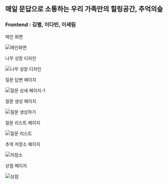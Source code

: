 ## 매일 문답으로 소통하는 우리 가족만의 힐링공간, 추억의숲
### Frontend : 김별, 이다빈, 이세림
메인 화면

![메인화면](https://github.com/user-attachments/assets/ce02efea-f51b-4f4f-a4b5-809daa07766f)


나무 성장 디자인

![나무 성장 디자인](https://github.com/user-attachments/assets/014e0d16-8737-44cb-9a7b-2c981a6a7114)


질문 답변 페이지

![질문 상세 페이지-1](https://github.com/user-attachments/assets/a481f10e-6b37-4579-84e3-3af87de818bf)


질문 생성 페이지

![질문 생성하기](https://github.com/user-attachments/assets/e44ac4af-820a-43d5-971d-237e0a4cfc2f)


질문 리스트 페이지

![질문 리스트](https://github.com/user-attachments/assets/df983864-f760-4604-a7d3-235ac72a69ba)


추억 저장소 페이지

![저장소](https://github.com/user-attachments/assets/83ccd3fb-73c3-4c02-836c-a102a1c824ce)


상점 페이지

![상점](https://github.com/user-attachments/assets/6d7893ed-1417-48f2-9921-087f8ea85de8)
